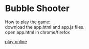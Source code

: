 # Bubble Shooter
How to play the game:  
download the app.html and app.js files.  
open app.html in chrome/firefox

[play online](https://lonelywildcat.github.io/bubble-shooter/app.html)